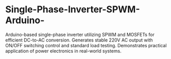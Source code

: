 # Single-Phase-Inverter-SPWM-Arduino-
Arduino-based single-phase inverter utilizing SPWM and MOSFETs for efficient DC-to-AC conversion. Generates stable 220V AC output with ON/OFF switching control and standard load testing. Demonstrates practical application of power electronics in real-world systems.
